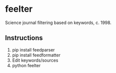 feelter
=======

Science journal filtering based on keywords, c. 1998.


Instructions
---

1. pip install feedparser
2. pip install feedformatter
2. Edit keywords/sources
3. python feelter
